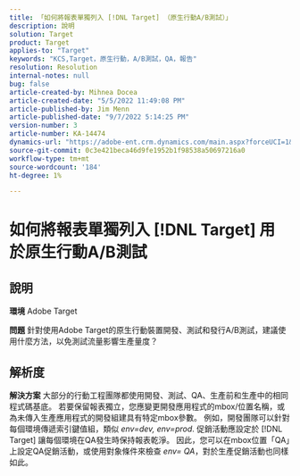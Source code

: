 ```yaml
---
title: 「如何將報表單獨列入 [!DNL Target] （原生行動A/B測試）」
description: 說明
solution: Target
product: Target
applies-to: "Target"
keywords: "KCS,Target，原生行動，A/B測試，QA，報告"
resolution: Resolution
internal-notes: null
bug: false
article-created-by: Mihnea Docea
article-created-date: "5/5/2022 11:49:08 PM"
article-published-by: Jim Menn
article-published-date: "9/7/2022 5:14:25 PM"
version-number: 3
article-number: KA-14474
dynamics-url: "https://adobe-ent.crm.dynamics.com/main.aspx?forceUCI=1&pagetype=entityrecord&etn=knowledgearticle&id=5a7119f3-cdcc-ec11-a7b5-6045bd00dbbc"
source-git-commit: 0c3e421beca46d9fe1952b1f98538a50697216a0
workflow-type: tm+mt
source-wordcount: '184'
ht-degree: 1%

---
```


# 如何將報表單獨列入 [!DNL Target] 用於原生行動A/B測試

## 說明


<b>環境</b>
Adobe Target

<b>問題</b>
針對使用Adobe Target的原生行動裝置開發、測試和發行A/B測試，建議使用什麼方法，以免測試流量影響生產量度？


## 解析度


<b>解決方案</b>
大部分的行動工程團隊都使用開發、測試、QA、生產前和生產中的相同程式碼基底。
若要保留報表獨立，您應變更開發應用程式的mbox/位置名稱，或為未傳入生產應用程式的開發組建具有特定mbox參數。
例如，開發團隊可以針對每個環境傳遞索引鍵值組，類似 *env=dev, env=prod*.
促銷活動應設定於 [!DNL Target] 讓每個環境在QA發生時保持報表乾淨。
因此，您可以在mbox位置「QA」上設定QA促銷活動，或使用對象條件來檢查 *env= QA*，對於生產促銷活動也同樣如此。

